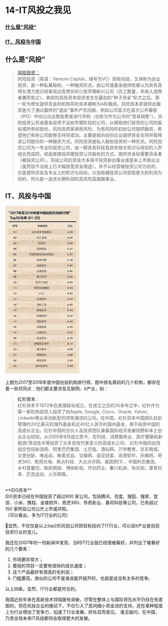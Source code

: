 # 14-IT风投之我见

### [什么是“风投”](#1)    
### [IT、风投与中国](#2)

<h2 id="1">什么是“风投”</h2>

>[风险投资：](https://zh.wikipedia.org/wiki/%E9%A3%8E%E9%99%A9%E6%8A%95%E8%B5%84)<br>
风险投资（英语：Venture Capital，缩写为VC）简称风投，又译称为创业投资，是一种私募股权，一种融资形式，由公司或基金提供给被认为具有高增长潜力或已经表现出高增长的小型早期新兴公司（员工数量，年收入或两者兼而有之）。典型的风险资本投资发生在最初的“种子资金”轮次之后。第一轮为增长提供资金的机构风险资本被称为A轮融资。风险资本家提供此融资是为了通过最终的“退出”事件产生回报，例如公司首次在首次公开募股（IPO）中向公众出售股票或进行并购（也称为作为公司的“贸易销售”）。风险投资公司或基金投资于这些早期阶段的公司，以换取他们投资的公司的股权或所有权股份。风险投资家承担风险，为有风险的初创公司提供融资，希望他们有些公司能够支持将成功。主要是指向初创企业提供资金支持并取得该公司股份的一种融资方式。风险投资是私人股权投资的一种形式。风险投资公司为一专业的投资公司，由一群具有科技及财务相关知识与经验的人所组合而成的，经由直接投资被投资公司股权的方式，提供资金给需要资金者（被投资公司）。风投公司的资金大多用于投资新创事业或是未上市柜企业（虽然现今法规上已大幅放宽资金用途），并不以经营被投资公司为目的，仅是提供资金及专业上的知识与经验，以协助被投资公司获取更大的利润为目的，所以是一追求长期利润的高风险高报酬事业。



<h2 id="2">IT、风投与中国</h2>

![](./images/lab12_1.jpg)

上图为2017至2018年度中国创投机构排行榜，图中排名靠前的几个机构，都存在着一些共同点：他们都主要涉及互联网、it产业，如：
>**红杉资本**：<br>
红杉资本于1972年在美国硅谷成立。在成立之后的30多年之中，红杉作为第一家机构投资人投资了如Apple, Google, Cisco，Oracle, Yahoo, Linkedin等众多创新型的领导潮流的公司。在中国，红杉资本中国团队目前管理约20亿美元的海外基金和近40亿人民币的国内基金，用于投资中国的高成长企业。红杉中国的合伙人及投资团队兼备国际经济发展视野和本土创业企业经验，从2005年9月成立至今，在科技、消费服务业、医疗健康和新能源/清洁技术等投资了众多具有代表意义的高成长公司。 
红杉中国的投资组合包括新浪网、阿里巴巴集团、土巴兔、酒仙网、万学教育、京东商城、文思创新、唯品会、聚美优品、豆瓣网、诺亚财富、高德软件、乐蜂网、奇虎360、乾照光电、焦点科技、大众点评网、美团网[1] 、中国利农集团、乡村基餐饮、斯凯网络、博纳影视、开封药业、秦川机床、快乐购，蒙草抗旱、匹克运动、火币网等。
<br>
**IDG资本**<br>
IDG资本已经在中国投资了超过600 家公司，包括腾讯、百度、搜狐、搜房、宜信、小米、携程、金蝶软件、奇虎360、传奇影业、暴风科技等公司，已有超过150 家所投公司公开上市或并购。<br>
（可以看出，多为IT行业的公司）

显然，不仅仅是以上top2的风投公司把目标投向了IT行业，可以说it产业是目前投资行业的宠儿。

我还在2007年的一则新闻中发现，当时IT行业就已经很被看好，并列出了被看好的几个要素： 
1. 市场要非常大； 
2. 要投的项目一定要有很快的成长速度； 
3. 这个产品最好有很高的毛利润； 
4. 门槛要高，类似的公司不是谁说能开就开的，也就是说没有太多的竞争。 <br>

以上四条，显然，IT行业都是符合的。


我国近些年来在高新技术领域屡有突破，尽管在整体上与国际领先水平仍存在有差距的，但在风投企业的推动下，不仅引入了民间细小资金流的支持，还在某种程度上为行业增加了竞争力，加速了行业发展，好处显而易见。
毫无疑问，在中国，乃至全球未来IT风投都将会取得更大的发展。

